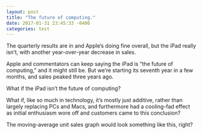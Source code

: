 ```yaml
---
layout: post
title: "The future of computing."
date: 2017-01-31 23:45:33 -0400
categories: test
---
```

The quarterly results are in and Apple’s doing fine overall, but the iPad really isn’t, with another year-over-year decrease in sales.

Apple and commentators can keep saying the iPad is “the future of computing,” and it might still be. But we’re starting its seventh year in a few months, and sales peaked three years ago.

What if the iPad isn’t the future of computing?

What if, like so much in technology, it’s mostly just additive, rather than largely replacing PCs and Macs, and furthermore had a cooling-fad effect as initial enthusiasm wore off and customers came to this conclusion?

The moving-average unit sales graph would look something like this, right?